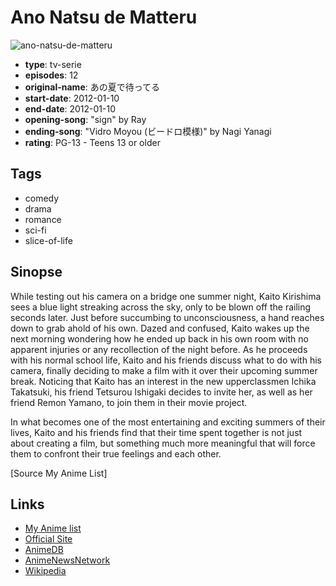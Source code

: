 # Ano Natsu de Matteru

![ano-natsu-de-matteru](https://cdn.myanimelist.net/images/anime/12/59405.jpg)

-   **type**: tv-serie
-   **episodes**: 12
-   **original-name**: あの夏で待ってる
-   **start-date**: 2012-01-10
-   **end-date**: 2012-01-10
-   **opening-song**: "sign" by Ray
-   **ending-song**: "Vidro Moyou (ビードロ模様)" by Nagi Yanagi
-   **rating**: PG-13 - Teens 13 or older

## Tags

-   comedy
-   drama
-   romance
-   sci-fi
-   slice-of-life

## Sinopse

While testing out his camera on a bridge one summer night, Kaito Kirishima sees a blue light streaking across the sky, only to be blown off the railing seconds later. Just before succumbing to unconsciousness, a hand reaches down to grab ahold of his own. Dazed and confused, Kaito wakes up the next morning wondering how he ended up back in his own room with no apparent injuries or any recollection of the night before. As he proceeds with his normal school life, Kaito and his friends discuss what to do with his camera, finally deciding to make a film with it over their upcoming summer break. Noticing that Kaito has an interest in the new upperclassmen Ichika Takatsuki, his friend Tetsurou Ishigaki decides to invite her, as well as her friend Remon Yamano, to join them in their movie project.

In what becomes one of the most entertaining and exciting summers of their lives, Kaito and his friends find that their time spent together is not just about creating a film, but something much more meaningful that will force them to confront their true feelings and each other.

[Source My Anime List]

## Links

-   [My Anime list](https://myanimelist.net/anime/11433/Ano_Natsu_de_Matteru)
-   [Official Site](http://www.ichika-ichika.com/)
-   [AnimeDB](http://anidb.info/perl-bin/animedb.pl?show=anime&aid=8620)
-   [AnimeNewsNetwork](http://www.animenewsnetwork.com/encyclopedia/anime.php?id=13448)
-   [Wikipedia](http://en.wikipedia.org/wiki/Waiting_in_the_Summer)
